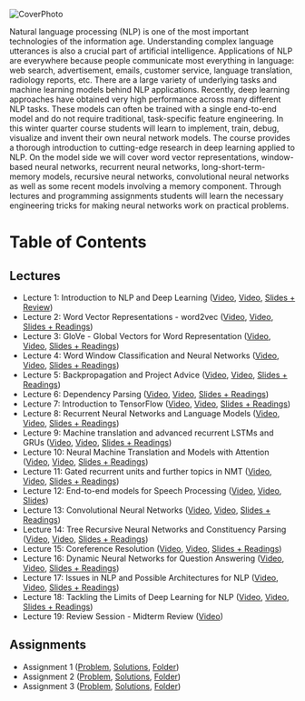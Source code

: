 ![CoverPhoto](treeFrontSentiment.png)

Natural language processing (NLP) is one of the most important technologies of the information age. Understanding complex language utterances is also a crucial part of artificial intelligence. Applications of NLP are everywhere because people communicate most everything in language: web search, advertisement, emails, customer service, language translation, radiology reports, etc. There are a large variety of underlying tasks and machine learning models behind NLP applications. Recently, deep learning approaches have obtained very high performance across many different NLP tasks. These models can often be trained with a single end-to-end model and do not require traditional, task-specific feature engineering. In this winter quarter course students will learn to implement, train, debug, visualize and invent their own neural network models. The course provides a thorough introduction to cutting-edge research in deep learning applied to NLP. On the model side we will cover word vector representations, window-based neural networks, recurrent neural networks, long-short-term-memory models, recursive neural networks, convolutional neural networks as well as some recent models involving a memory component. Through lectures and programming assignments students will learn the necessary engineering tricks for making neural networks work on practical problems.

# Table of Contents
## Lectures
* Lecture 1: Introduction to NLP and Deep Learning ([Video](https://www.youtube.com/watch?v=OQQ-W_63UgQ&list=PL3FW7Lu3i5Jsnh1rnUwq_TcylNr7EkRe6&index=1), [Video](https://www.bilibili.com/video/BV1zW411q7Ae?p=1), [Slides + Review](https://github.com/khanhnamle1994/natural-language-processing/tree/master/Lecture-1-Intro-to-NLP-and-Deep-Learning))
* Lecture 2: Word Vector Representations - word2vec ([Video](https://www.youtube.com/watch?v=ERibwqs9p38&list=PL3FW7Lu3i5Jsnh1rnUwq_TcylNr7EkRe6&index=2), [Video](https://www.bilibili.com/video/BV1zW411q7Ae?p=2), [Slides + Readings](https://github.com/khanhnamle1994/natural-language-processing/tree/master/Lecture-2-Word-Vector-Representations))
* Lecture 3: GloVe - Global Vectors for Word Representation ([Video](https://www.youtube.com/watch?v=ASn7ExxLZws&list=PL3FW7Lu3i5Jsnh1rnUwq_TcylNr7EkRe6&index=3), [Video](https://www.bilibili.com/video/BV1zW411q7Ae?p=3), [Slides + Readings](https://github.com/khanhnamle1994/natural-language-processing/tree/master/Lecture-3-Advanced-Word-Vector-Representations))
* Lecture 4: Word Window Classification and Neural Networks ([Video](https://www.youtube.com/watch?v=uc2_iwVqrRI&list=PL3FW7Lu3i5Jsnh1rnUwq_TcylNr7EkRe6&index=4), [Video](https://www.bilibili.com/video/BV1zW411q7Ae?p=4), [Slides + Readings](https://github.com/khanhnamle1994/natural-language-processing/tree/master/Lecture-4-Word-Window-Classification-and-Neural-Networks))
* Lecture 5: Backpropagation and Project Advice ([Video](https://www.youtube.com/watch?v=isPiE-DBagM&index=5&list=PL3FW7Lu3i5Jsnh1rnUwq_TcylNr7EkRe6), [Video](https://www.bilibili.com/video/BV1zW411q7Ae?p=5), [Slides + Readings](https://github.com/khanhnamle1994/natural-language-processing/tree/master/Lecture-5-Backpropagation-and-Project-Advice))
* Lecture 6: Dependency Parsing ([Video](https://www.youtube.com/watch?v=PVShkZgXznc&list=PL3FW7Lu3i5Jsnh1rnUwq_TcylNr7EkRe6&index=6), [Video](https://www.bilibili.com/video/BV1zW411q7Ae?p=6), [Slides + Readings](https://github.com/khanhnamle1994/natural-language-processing/tree/master/Lecture-7-Dependency-Parsing))
* Lecture 7: Introduction to TensorFlow ([Video](https://www.youtube.com/watch?v=PicxU81owCs&list=PL3FW7Lu3i5Jsnh1rnUwq_TcylNr7EkRe6&index=7), [Video](https://www.bilibili.com/video/BV1zW411q7Ae?p=7), [Slides + Readings](https://github.com/khanhnamle1994/natural-language-processing/tree/master/Lecture-6-Introduction-to-TensorFlow))
* Lecture 8: Recurrent Neural Networks and Language Models ([Video](https://www.youtube.com/watch?v=Keqep_PKrY8&index=8&list=PL3FW7Lu3i5Jsnh1rnUwq_TcylNr7EkRe6), [Video](https://www.bilibili.com/video/BV1zW411q7Ae?p=8), [Slides + Readings](https://github.com/khanhnamle1994/natural-language-processing/tree/master/Lecture-8-Recurrent-Neural-Nets-and-Language-Models))
* Lecture 9: Machine translation and advanced recurrent LSTMs and GRUs ([Video](https://www.youtube.com/watch?v=QuELiw8tbx8&list=PL3FW7Lu3i5Jsnh1rnUwq_TcylNr7EkRe6&index=9), [Video](https://www.bilibili.com/video/BV1zW411q7Ae?p=9), [Slides + Readings](https://github.com/khanhnamle1994/natural-language-processing/tree/master/Lecture-9-Machine-Translation-and-Advanced-Recurrent-LSTMs-GSU))
* Lecture 10: Neural Machine Translation and Models with Attention ([Video](https://www.youtube.com/watch?v=IxQtK2SjWWM&index=11&list=PL3FW7Lu3i5Jsnh1rnUwq_TcylNr7EkRe6), [Video](https://www.bilibili.com/video/BV1zW411q7Ae?p=10), [Slides + Readings](https://github.com/khanhnamle1994/natural-language-processing/tree/master/Lecture-10-Neural-Machine-Translation-and-Models-with-Attention))
* Lecture 11: Gated recurrent units and further topics in NMT ([Video](https://www.youtube.com/watch?v=6_MO12fPC-0&index=12&list=PL3FW7Lu3i5Jsnh1rnUwq_TcylNr7EkRe6), [Video](https://www.bilibili.com/video/BV1zW411q7Ae?p=11), [Slides + Readings](https://github.com/khanhnamle1994/natural-language-processing/tree/master/Lecture-11-GRUs-and-Further-Topics-in-NMT))
* Lecture 12: End-to-end models for Speech Processing ([Video](https://www.youtube.com/watch?v=3MjIkWxXigM&list=PL3FW7Lu3i5Jsnh1rnUwq_TcylNr7EkRe6&index=13), [Video](https://www.bilibili.com/video/BV1zW411q7Ae?p=12), [Slides](https://github.com/khanhnamle1994/natural-language-processing/tree/master/Lecture-12-End-to-End-Model-Speech-Processing))
* Lecture 13: Convolutional Neural Networks ([Video](https://www.youtube.com/watch?v=Lg6MZw_OOLI&list=PL3FW7Lu3i5Jsnh1rnUwq_TcylNr7EkRe6&index=14), [Video](https://www.bilibili.com/video/BV1zW411q7Ae?p=13), [Slides + Readings](https://github.com/khanhnamle1994/natural-language-processing/tree/master/Lecture-13-Convolutional-Neural-Networks))
* Lecture 14: Tree Recursive Neural Networks and Constituency Parsing ([Video](https://www.youtube.com/watch?v=RfwgqPkWZ1w&list=PL3FW7Lu3i5Jsnh1rnUwq_TcylNr7EkRe6&index=15), [Video](https://www.bilibili.com/video/BV1zW411q7Ae?p=14), [Slides + Readings](https://github.com/khanhnamle1994/natural-language-processing/tree/master/Lecture-14-Tree-Recursive-Neural-Networks-and-Constituency-Parsing))
* Lecture 15: Coreference Resolution ([Video](https://www.youtube.com/watch?v=rpwEWLaueRk&index=16&list=PL3FW7Lu3i5Jsnh1rnUwq_TcylNr7EkRe6), [Video](https://www.bilibili.com/video/BV1zW411q7Ae?p=15), [Slides + Readings](https://github.com/khanhnamle1994/natural-language-processing/tree/master/Lecture-15-Coreference-Resolution))
* Lecture 16: Dynamic Neural Networks for Question Answering ([Video](https://www.youtube.com/watch?v=T3octNTE7Is&index=17&list=PL3FW7Lu3i5Jsnh1rnUwq_TcylNr7EkRe6), [Video](https://www.bilibili.com/video/BV1zW411q7Ae?p=16), [Slides + Readings](https://github.com/khanhnamle1994/natural-language-processing/tree/master/Lecture-16-Dynamic-Neural-Networks-for-Question-Answering))
* Lecture 17: Issues in NLP and Possible Architectures for NLP ([Video](https://www.youtube.com/watch?v=B4v545V3Dq0&list=PL3FW7Lu3i5Jsnh1rnUwq_TcylNr7EkRe6&index=18), [Video](https://www.bilibili.com/video/BV1zW411q7Ae?p=17), [Slides + Readings](https://github.com/khanhnamle1994/natural-language-processing/tree/master/Lecture-17-Issues-in-NLP-and-Possible-Architectures-in-NLP))
* Lecture 18: Tackling the Limits of Deep Learning for NLP ([Video](https://www.youtube.com/watch?v=JYwNmSe4HqE&list=PL3FW7Lu3i5Jsnh1rnUwq_TcylNr7EkRe6&index=19), [Video](https://www.bilibili.com/video/BV1zW411q7Ae?p=18), [Slides + Readings](https://github.com/khanhnamle1994/natural-language-processing/tree/master/Lecture-18-Tackling-the-limits-of-Deep-Learning-for-NLP))
* Lecture 19: Review Session - Midterm Review ([Video](https://www.bilibili.com/video/BV1zW411q7Ae?p=1))

## Assignments
* Assignment 1 ([Problem](https://github.com/khanhnamle1994/natural-language-processing/blob/master/Assignment-Guidelines-and-Solutions/assignment1.pdf), [Solutions](https://github.com/khanhnamle1994/natural-language-processing/blob/master/Assignment-Guidelines-and-Solutions/assignment1-solutions.pdf), [Folder](https://github.com/khanhnamle1994/natural-language-processing/tree/master/assignment1))
* Assignment 2 ([Problem](https://github.com/khanhnamle1994/natural-language-processing/blob/master/Assignment-Guidelines-and-Solutions/assignment2.pdf), [Solutions](https://github.com/khanhnamle1994/natural-language-processing/blob/master/Assignment-Guidelines-and-Solutions/assignment2-solutions.pdf), [Folder](https://github.com/khanhnamle1994/natural-language-processing/tree/master/assignment2))
* Assignment 3 ([Problem](https://github.com/khanhnamle1994/natural-language-processing/blob/master/Assignment-Guidelines-and-Solutions/assignment3.pdf), [Solutions](https://github.com/khanhnamle1994/natural-language-processing/blob/master/Assignment-Guidelines-and-Solutions/assignment3-solutions.pdf), [Folder](https://github.com/khanhnamle1994/natural-language-processing/tree/master/assignment3))
